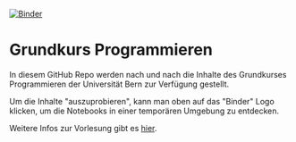 [![Binder](https://mybinder.org/badge_logo.svg)](https://mybinder.org/v2/gh/bequrios/grundkurs_programmieren/main)

# Grundkurs Programmieren

In diesem GitHub Repo werden nach und nach die Inhalte des Grundkurses Programmieren der Universität Bern zur Verfügung gestellt.

Um die Inhalte "auszuprobieren", kann man oben auf das "Binder" Logo klicken, um die Notebooks in einer temporären Umgebung zu entdecken.

Weitere Infos zur Vorlesung gibt es [hier](https://www.digitale-nachhaltigkeit.unibe.ch/studium/grundkurs_programmieren/index_ger.html).